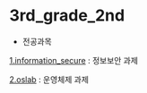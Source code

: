 # 3rd_grade_2nd

- 전공과목

[1.information_secure](https://github.com/KimHyungkeun/3rd_grade_2nd/tree/master/semester3-2/information_secure) : 정보보안 과제

[2.oslab](https://github.com/KimHyungkeun/3rd_grade_2nd/tree/master/semester3-2/oslab) : 운영체제 과제
